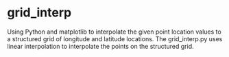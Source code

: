 # grid_interp
Using Python and matplotlib to interpolate the given point location values to a structured grid of longitude and latitude locations. The grid_interp.py uses linear interpolation to interpolate the points on the structured grid.
